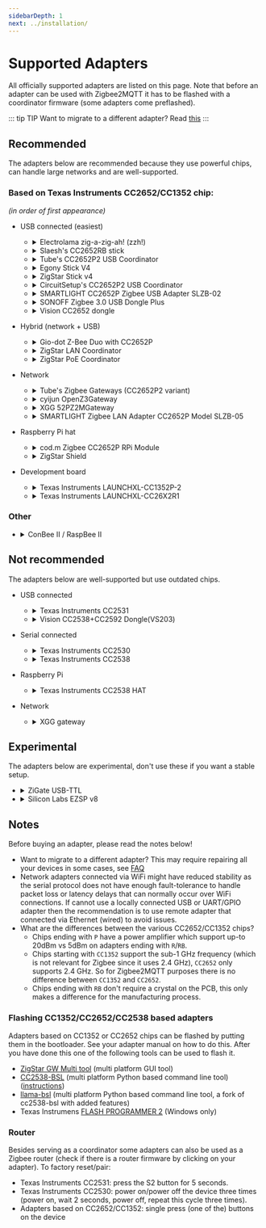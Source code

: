 ```yaml
---
sidebarDepth: 1
next: ../installation/
---
```


# Supported Adapters

All officially supported adapters are listed on this page. Note that before an adapter can be used with Zigbee2MQTT it has to be flashed with a coordinator firmware (some adapters come preflashed).

::: tip TIP
Want to migrate to a different adapter? Read [this](../faq/README.md#how-do-i-migrate-from-one-adapter-to-another)
:::

## Recommended
The adapters below are recommended because they use powerful chips, can handle large networks and are well-supported.

### Based on Texas Instruments CC2652/CC1352 chip:
_(in order of first appearance)_

* USB connected (easiest)
  * <details>
    <summary>Electrolama zig-a-zig-ah! (zzh!)</summary>
      
    USB connected adapter with external antenna based on CC2652R chip  
    * [Coordinator firmware](https://github.com/Koenkk/Z-Stack-firmware/raw/master/coordinator/Z-Stack_3.x.0/bin/CC2652R_coordinator_20211217.zip)  
    * [Router firmware](https://github.com/Koenkk/Z-Stack-firmware/raw/master/router/Z-Stack_3.x.0/bin/CC2652R_router_20220125.zip)  
    * [Flashing instructions](https://electrolama.com/radio-docs/#step-3-flash-the-firmware-on-your-stick) or see "Flashing CC1352/CC2652/CC2538 based adapters" below
    * [Buy](https://shop.electrolama.com/collections/usb-rf-sticks/products/zzh-multiprotocol-rf-stick)
  
    ![](../../images/zzh.jpg)
    </details>  

  * <details>
    <summary>Slaesh's CC2652RB stick</summary>
  
    USB connected adapter with external antenna based on CC2652RB chip  
    * [Coordinator firmware](https://github.com/Koenkk/Z-Stack-firmware/raw/master/coordinator/Z-Stack_3.x.0/bin/CC2652RB_coordinator_20211217.zip)  
    * [Router firmware](https://github.com/Koenkk/Z-Stack-firmware/raw/master/router/Z-Stack_3.x.0/bin/CC2652RB_router_20220125.zip)  
    * [Flashing instructions](https://slae.sh/projects/cc2652/#flashing) or see "Flashing CC1352/CC2652/CC2538 based adapters" below
    * [Buy](https://slae.sh/projects/cc2652/)
  
    ![](../../images/slaeshs_cc2652rb_stick.jpg)
    </details>

  * <details>
    <summary>Tube's CC2652P2 USB Coordinator</summary>
  
    Open source hardware CC2652P based USB connected adapter with external antenna and USB extension cable  
    * [Coordinator firmware](https://github.com/Koenkk/Z-Stack-firmware/raw/master/coordinator/Z-Stack_3.x.0/bin/CC1352P2_CC2652P_launchpad_coordinator_20211217.zip)  
    * [Router firmware](https://github.com/Koenkk/Z-Stack-firmware/raw/master/router/Z-Stack_3.x.0/bin/CC1352P2_CC2652P_launchpad_router_20220125.zip)  
    * [Flashing instructions](https://github.com/tube0013/tube_gateways) or see "Flashing CC1352/CC2652/CC2538 based adapters" below
    * [Buy](https://www.tubeszb.com/)
  
    ![](../../images/Tubes_USB_Coordinator_CC2652P2_variant.png)
    </details>
  
  * <details>
    <summary>Egony Stick V4</summary>
  
    Powerful CC2652P Zigbee USB dongle and Raspberry Pi GPIO module. Available in Ebyte (left picture) and RFSTAR (right picture) version.  
    * Coordinator firmware: [Ebyte](https://github.com/Koenkk/Z-Stack-firmware/raw/master/coordinator/Z-Stack_3.x.0/bin/CC1352P2_CC2652P_other_coordinator_20211217.zip) [RFSTAR](https://github.com/Koenkk/Z-Stack-firmware/raw/master/coordinator/Z-Stack_3.x.0/bin/CC1352P2_CC2652P_launchpad_coordinator_20211217.zip)  
    * Router firmware: [Ebyte](https://github.com/Koenkk/Z-Stack-firmware/raw/master/router/Z-Stack_3.x.0/bin/CC1352P2_CC2652P_other_router_20220125.zip) [RFSTAR](https://github.com/Koenkk/Z-Stack-firmware/raw/master/router/Z-Stack_3.x.0/bin/CC1352P2_CC2652P_launchpad_router_20220125.zip)  
    * [Flashing instructions](https://github.com/egony/cc2652p_E72-2G4M20S1E/wiki/Flashing-EN) or see "Flashing CC1352/CC2652/CC2538 based adapters" below
    * Description: [Ebyte](https://github.com/egony/cc2652p_E72-2G4M20S1E/wiki/Home-EN) [RFSTAR](https://github.com/egony/cc2652p_cc1352p_RF-STAR/wiki/Home-EN)  
    * [Contact](http://t.me/Egony)
  
    ![](../../images/Egony_v4_E72.jpg) ![](../../images/Egony_v4_RFS.jpg)
    </details>

  * <details>
    <summary>ZigStar Stick v4</summary>
  
    Powerfull Open source dongle with external antenna based on CC2652P  
    * [Coordinator firmware](https://github.com/Koenkk/Z-Stack-firmware/raw/master/coordinator/Z-Stack_3.x.0/bin/CC1352P2_CC2652P_launchpad_coordinator_20211217.zip)  
    * [Router firmware](https://github.com/Koenkk/Z-Stack-firmware/raw/master/router/Z-Stack_3.x.0/bin/CC1352P2_CC2652P_launchpad_router_20220125.zip)  
    * [Description](https://zig-star.com/projects/zigbee-stick-v4/)  
    * [Flashing instructions](https://zig-star.com/radio-docs/flash-cc-bsl/) or see "Flashing CC1352/CC2652/CC2538 based adapters" below
    * [Buy](https://zig-star.com)
  
    ![](../../images/ZigStar-USB.png)
    </details>

  * <details>
    <summary>CircuitSetup's CC2652P2 USB Coordinator</summary>
  
    CC2652P based USB connected adapter pre-programmed with Z-Stack  
    * [Coordinator firmware](https://github.com/Koenkk/Z-Stack-firmware/raw/master/coordinator/Z-Stack_3.x.0/bin/CC1352P2_CC2652P_launchpad_coordinator_20211217.zip)  
    * [Router firmware](https://github.com/Koenkk/Z-Stack-firmware/raw/master/router/Z-Stack_3.x.0/bin/CC1352P2_CC2652P_launchpad_router_20220125.zip)  
    * [Flashing instructions](https://circuitsetup.us/product/usb-zigbee-stick-z-stack-coordinator/) or see "Flashing CC1352/CC2652/CC2538 based adapters" below
    * [Buy](https://circuitsetup.us/product/usb-zigbee-stick-z-stack-coordinator/)
  
    ![](../../images/circset_cc2652.jpg)
    </details>

  * <details>
    <summary>SMARTLIGHT CC2652P Zigbee USB Adapter SLZB-02</summary>
  
    CC2652P factory-made Zigbee USB coordinator with external 6dB antenna and worldwide delivery  
    * [Coordinator firmware](https://github.com/Koenkk/Z-Stack-firmware/raw/master/coordinator/Z-Stack_3.x.0/bin/CC1352P2_CC2652P_other_coordinator_20211217.zip)  
    * [Router firmware](https://github.com/Koenkk/Z-Stack-firmware/raw/master/router/Z-Stack_3.x.0/bin/CC1352P2_CC2652P_other_router_20220125.zip)  
    * [Description](https://smartlight.me/smart-home-devices/zigbee-devices/zigbee-coordinator-v4-cc2652p)  
    * [Flashing instructions](https://smartlight.me/flashing_slzb-02) or see "Flashing CC1352/CC2652/CC2538 based adapters" below
    * Buy: [eBay](https://www.ebay.com/itm/164928826521) [Aliexpress](https://www.aliexpress.com/item/1005002684189079.html) [Official store](https://smartlight.me/smart-home-devices/zigbee-devices/zigbee-coordinator-v4-cc2652p) [Telegram](https://t.me/smartlightme)
  
    ![](../../images/CC2652P_smartlight_zigbee_coordinator.png)
    </details>

  * <details>
    <summary>SONOFF Zigbee 3.0 USB Dongle Plus</summary>
  
    CC2652P based USB connected adapter pre-programmed and with enclosure  
    * [Coordinator firmware](https://github.com/Koenkk/Z-Stack-firmware/raw/master/coordinator/Z-Stack_3.x.0/bin/CC1352P2_CC2652P_launchpad_coordinator_20220219.zip)  
    * [Router firmware](https://github.com/Koenkk/Z-Stack-firmware/raw/master/router/Z-Stack_3.x.0/bin/CC1352P2_CC2652P_launchpad_router_20220125.zip)  
    * [Flashing instructions](https://sonoff.tech/wp-content/uploads/2021/09/Zigbee-3.0-USB-dongle-plus-firmware-flashing-1-1.docx) or see "Flashing CC1352/CC2652/CC2538 based adapters" below  
    * [Buy](https://itead.cc/product/sonoff-zigbee-3-0-usb-dongle-plus/)
  
    ![](../../images/sonoff_plus_dongle.png)
    </details>

  * <details>
    <summary>Vision CC2652 dongle</summary>
  
    Adapter or small development board based on CC2652R (VS201) or CC2652P (VS202)  
    Coordinator firmware: [VS201](https://github.com/Koenkk/Z-Stack-firmware/raw/master/coordinator/Z-Stack_3.x.0/bin/CC2652R_coordinator_20211217.zip) [VS202](https://github.com/Koenkk/Z-Stack-firmware/raw/master/coordinator/Z-Stack_3.x.0/bin/CC1352P2_CC2652P_launchpad_coordinator_20211217.zip)  
    Router firmware: [VS201](https://github.com/Koenkk/Z-Stack-firmware/raw/master/router/Z-Stack_3.x.0/bin/CC2652R_router_20220125.zip) [VS202](https://github.com/Koenkk/Z-Stack-firmware/raw/master/router/Z-Stack_3.x.0/bin/CC1352P2_CC2652P_launchpad_router_20220125.zip)  
    * [Flashing instructions](https://www.aliexpress.com/item/1005002823262979.html?spm=a2g0o.productlist.0.0.1a1640b82yeViq&algo_pvid=e01b1872-ca85-4814-971f-ce9b058855b8&algo_exp_id=e01b1872-ca85-4814-971f-ce9b058855b8-0&pdp_ext_f=%7B%22sku_id%22%3A%2212000022351543786%22%7D) or see "Flashing CC1352/CC2652/CC2538 based adapters" below
    * Buy: [VS201](https://www.aliexpress.com/item/1005002823262979.html?spm=a2g0o.productlist.0.0.1a1640b82yeViq&algo_pvid=e01b1872-ca85-4814-971f-ce9b058855b8&algo_exp_id=e01b1872-ca85-4814-971f-ce9b058855b8-0&pdp_ext_f=%7B%22sku_id%22%3A%2212000022351543786%22%7D) [VS202](https://www.aliexpress.com/item/1005003393047763.html?spm=a2g0o.productlist.0.0.5e6f107dvPTg3a&algo_pvid=c932a9d4-2522-4b73-a001-02609564422e&algo_exp_id=c932a9d4-2522-4b73-a001-02609564422e-1&pdp_ext_f=%7B%22sku_id%22%3A%2212000025577120008%22%7D)
  
    ![](../../images/cc26x2r1_dongle.jpg)
    </details>


* Hybrid (network + USB)
  * <details>
    <summary>Gio-dot Z-Bee Duo with CC2652P</summary>
  
    4 in 1 zigbee adapter: USB Stick, WiFi, LAN, PI Zero Hat, with external antenna and 3D printed case. 
    * [Description](https://gio-dot.github.io/Z-Bee-Duo/)  
    * [Coordinator firmware](https://github.com/Koenkk/Z-Stack-firmware/blob/master/coordinator/Z-Stack_3.x.0/bin/CC1352P2_CC2652P_other_coordinator_20211217.zip)  
    * [Router firmware](https://github.com/Koenkk/Z-Stack-firmware/blob/master/router/Z-Stack_3.x.0/bin/CC1352P2_CC2652P_other_router_20220125.zip)  
    * [Flashing instructions](https://gio-dot.github.io/Z-Bee-Duo/Firmware-upgrade) or see "Flashing CC1352/CC2652/CC2538 based adapters" below
    * [Buy](https://www.tindie.com/products/23046/)
  
    ![](../../images/Z-Bee_Duo-ico.jpg)
    </details>

  * <details>
    <summary>ZigStar LAN Coordinator</summary>
  
    Powerfull Open source LAN Coordinator with external antenna on CC2652P  
    * [Coordinator firmware](https://github.com/Koenkk/Z-Stack-firmware/raw/master/coordinator/Z-Stack_3.x.0/bin/CC1352P2_CC2652P_launchpad_coordinator_20211217.zip)  
    * [Router firmware](https://github.com/Koenkk/Z-Stack-firmware/raw/master/router/Z-Stack_3.x.0/bin/CC1352P2_CC2652P_launchpad_router_20220125.zip)  
    * [Description](https://zig-star.com/projects/zigbee-gw-lan/)  
    * [Flashing instructions](https://zig-star.com/radio-docs/flash-cc-bsl/) or see "Flashing CC1352/CC2652/CC2538 based adapters" below
    * [Buy](https://zig-star.com) {Tindie}(https://www.tindie.com/products/zigstar/zigstar-lan-gateway/)
  
    ![](../../images/ZigStar-LAN.png)
    </details>
	
  * <details>
    <summary>ZigStar PoE Coordinator</summary>
  
    Open source PoE af Coordinator with external antenna on CC2652P  
    * [Coordinator firmware](https://github.com/Koenkk/Z-Stack-firmware/raw/master/coordinator/Z-Stack_3.x.0/bin/CC1352P2_CC2652P_launchpad_coordinator_20211217.zip)  
    * [Router firmware](https://github.com/Koenkk/Z-Stack-firmware/raw/master/router/Z-Stack_3.x.0/bin/CC1352P2_CC2652P_launchpad_router_20220125.zip)  
    * [Description](https://zig-star.com/projects/zigstar-lilyzig/)  
    * [Flashing instructions](https://zig-star.com/radio-docs/zigstar-multi-tool/) or see "Flashing CC1352/CC2652/CC2538 based adapters" below
    * [Buy](https://zig-star.com) [Tindie](https://www.tindie.com/products/zigstar/zigstar-lilyzig-poe/) 
  
    ![](../../images/ZigStar-PoE.png)
    </details>

* Network
  * <details>
    <summary>Tube's Zigbee Gateways (CC2652P2 variant)</summary>
  
    Open source hardware CC2652P and ESP32 based Zigbee to Ethernet Coordinator (left picture), POE variant is also available (right picture)  
    * [Coordinator firmware](https://github.com/Koenkk/Z-Stack-firmware/raw/master/coordinator/Z-Stack_3.x.0/bin/CC1352P2_CC2652P_launchpad_coordinator_20211217.zip)  
    * [Router firmware](https://github.com/Koenkk/Z-Stack-firmware/raw/master/router/Z-Stack_3.x.0/bin/CC1352P2_CC2652P_launchpad_router_20220125.zip)  
    * [Flashing instructions](https://github.com/tube0013/tube_gateways) or see "Flashing CC1352/CC2652/CC2538 based adapters" below
    * [Buy](https://www.tubeszb.com/)
  
    ![](../../images/Tubes_Zigbee_Gateways_CC2652P2_variant.jpeg) ![](../../images/Tubes_Zigbee_PoE_Coordinator_CC2652P2_variant.jpeg)
    </details>

  * <details>
    <summary>cyijun OpenZ3Gateway</summary>
  
    An open source Zstack3 gateway powered by ESP8266 and CC2652P modules. One costs less than 60 CNY in China.  
    * [Coordinator firmware](https://github.com/Koenkk/Z-Stack-firmware/raw/master/coordinator/Z-Stack_3.x.0/bin/CC1352P2_CC2652P_launchpad_coordinator_20211217.zip)  
    * [Router firmware](https://github.com/Koenkk/Z-Stack-firmware/raw/master/router/Z-Stack_3.x.0/bin/CC1352P2_CC2652P_launchpad_router_20220125.zip)
    * Flashing instructions; see "Flashing CC1352/CC2652/CC2538 based adapters" below
    * [Description](https://github.com/cyijun/OpenZ3Gateway)  
    * [Tindie](https://www.tindie.com/products/cyijun/openz3gateway/)  
  
    ![](../../images/openz3gateway.jpg)
    </details>
  * <details>
    <summary>XGG 52PZ2MGateway</summary>
  
    An open source Zstack3 gateway powered by ESP8266 and CC2652P modules. One costs less than 60 CNY in China.  
    * [Coordinator firmware](https://github.com/Koenkk/Z-Stack-firmware/raw/master/coordinator/Z-Stack_3.x.0/bin/CC1352P2_CC2652P_launchpad_coordinator_20211217.zip)  
    * [Router firmware](https://github.com/Koenkk/Z-Stack-firmware/raw/master/router/Z-Stack_3.x.0/bin/CC1352P2_CC2652P_launchpad_router_20220125.zip)  
    * Flashing instructions; see "Flashing CC1352/CC2652/CC2538 based adapters" below
    * [Description](https://z2m.wiki/)  
    * [Buy](https://z2m.wiki/)  
  
    ![](../../images/CC2652P-Z2M.jpg)
    </details>
  * <details>
    <summary>SMARTLIGHT Zigbee LAN Adapter CC2652P Model SLZB-05</summary>
  
    Pre-flashed ready-to-use Zigbee LAN CC2652P Adapter, factory made, metal case, 6dB antenna, worldwide delivery, Zigbee firmware can be manually updated via USB in 5 easy steps, customer/tech support, fast order processing.  
    * [Coordinator firmware](https://github.com/Koenkk/Z-Stack-firmware/raw/master/coordinator/Z-Stack_3.x.0/bin/CC1352P2_CC2652P_other_coordinator_20211217.zip)  
    * [Router firmware](https://github.com/Koenkk/Z-Stack-firmware/raw/master/router/Z-Stack_3.x.0/bin/CC1352P2_CC2652P_other_router_20211217.zip)  
    * [Description](https://smartlight.me/smart-home-devices/zigbee-devices/smlight-zigbee-lan-adapter-slzb-05en)  
    * Flashing instructions; see "Flashing CC1352/CC2652/CC2538 based adapters" below
    * Buy: [eBay](https://www.ebay.com/itm/165178757770) [Official store](https://smartlight.me/smart-home-devices/zigbee-devices/smlight-zigbee-lan-adapter-slzb-05en) [Telegram](https://t.me/smartlightme)

    ![](https://smartlight.me/ebay/images/slzb_05/smartlight-zigbee-lan-slzb-05.jpg)
    </details>

* Raspberry Pi hat
  * <details>
    <summary>cod.m Zigbee CC2652P RPi Module</summary>
  
    Raspberry Pi GPIO module with CC2652P and integrated power amplifier (+20dBm)  
    * [Coordinator firmware](https://github.com/Koenkk/Z-Stack-firmware/raw/master/coordinator/Z-Stack_3.x.0/bin/CC1352P2_CC2652P_launchpad_coordinator_20211217.zip)  
    * [Router firmware](https://github.com/Koenkk/Z-Stack-firmware/raw/master/router/Z-Stack_3.x.0/bin/CC1352P2_CC2652P_launchpad_router_20220125.zip)  
    * [Flashing instructions](https://github.com/codm/cc2652-raspberry-pi-module#firmware) or see "Flashing CC1352/CC2652/CC2538 based adapters" below
    * [Buy](https://shop.codm.de/automation/zigbee/33/zigbee-cc2652p2-raspberry-pi-module)
  
    ![](../../images/codm-cc2652p-rpi.jpg)
    </details>
  * <details>
    <summary>ZigStar Shield</summary>
  
    Powerfull Open source Pi Shield based on CC2652P  
    * [Coordinator firmware](https://github.com/Koenkk/Z-Stack-firmware/raw/master/coordinator/Z-Stack_3.x.0/bin/CC1352P2_CC2652P_launchpad_coordinator_20211217.zip)  
    * [Router firmware](https://github.com/Koenkk/Z-Stack-firmware/raw/master/router/Z-Stack_3.x.0/bin/CC1352P2_CC2652P_launchpad_router_20220125.zip)  
    * [Description](https://zig-star.com/projects/zigbee-shield/)  
    * [Flashing instructions](https://zig-star.com/radio-docs/flash-cc-bsl/) or see "Flashing CC1352/CC2652/CC2538 based adapters" below  
    * [Buy](https://zig-star.com)
  
    ![](../../images/ZigStar-Shield.png)
    </details>

* Development board
  * <details>
    <summary>Texas Instruments LAUNCHXL-CC1352P-2</summary>
  
    USB connected development kit, based on CC1352P chip  
    These devices have two serial devices built in. Make sure you put the right serial device in the [configuration](../configuration/) or use auto detect (completely remove the `serial` section from `configuration.yaml`) if you only have one Texas Instruments CC device connected to your system.  
    An external antenna can be connected which could increase range: [requires resoldering a tiny capacitor (moving C14 to C24)](http://e2e.ti.com/support/wireless-connectivity/zigbee-and-thread/f/158/t/880219?LAUNCHXL-CC26X2R1-Antenna-CC26X2R1)  
  
    * [Coordinator firmware](https://github.com/Koenkk/Z-Stack-firmware/raw/master/coordinator/Z-Stack_3.x.0/bin/CC1352P2_CC2652P_launchpad_coordinator_20211217.zip)  
    * [Router firmware](https://github.com/Koenkk/Z-Stack-firmware/raw/master/router/Z-Stack_3.x.0/bin/CC1352P2_CC2652P_launchpad_router_20220125.zip)  
    * [Flashing instructions](./flashing/flashing_via_uniflash.md) or see "Flashing CC1352/CC2652/CC2538 based adapters" below
    * [Buy](http://www.ti.com/tool/LAUNCHXL-CC1352P)
  
    ![](../../images/cc1352p2.jpg)
    </details>

  * <details>
    <summary>Texas Instruments LAUNCHXL-CC26X2R1</summary>
  
    USB connected development kit, based on CC2652R chip  
    These devices have two serial devices built in. Make sure you put the right serial device in the [configuration](../configuration/) or use auto detect (completely remove the `serial` section from `configuration.yaml`) if you only have one Texas Instruments CC device connected to your system.  
    An external antenna can be connected which could increase range: [requires resoldering a tiny capacitor](https://github.com/Koenkk/zigbee2mqtt/issues/2162#issuecomment-570286663)  
  
    * [Coordinator firmware](https://github.com/Koenkk/Z-Stack-firmware/raw/master/coordinator/Z-Stack_3.x.0/bin/CC2652R_coordinator_20211217.zip)  
    * [Router firmware](https://github.com/Koenkk/Z-Stack-firmware/raw/master/router/Z-Stack_3.x.0/bin/CC2652R_router_20220125.zip)  
    * [Flashing instructions](./flashing/flashing_via_uniflash.md) or see "Flashing CC1352/CC2652/CC2538 based adapters" below
    * [Buy](http://www.ti.com/tool/LAUNCHXL-CC26X2R1)
  
    ![](../../images/cc26x2r1.jpg)
    </details>

### Other
  * <details>
    <summary>ConBee II / RaspBee II</summary>
  
    USB connected adapter    
    If Zigbee2MQTT fails to start, try adding the following to your `configuration.yaml`
    ```yaml
    serial:
      adapter: deconz
    ```
  
    * [Coordinator firmware](https://github.com/dresden-elektronik/deconz-rest-plugin/wiki/Update-deCONZ-manually)  
    * [Flashing](https://github.com/dresden-elektronik/deconz-rest-plugin/wiki/Update-deCONZ-manually)  
    * [Buy](https://phoscon.de/en/conbee2?buy=1#buy)
  
    ![](../../images/conbee.jpg)
    </details>


## Not recommended
The adapters below are well-supported but use outdated chips.

* USB connected
  * <details>
    <summary>Texas Instruments CC2531</summary>
  
    USB connected Zigbee adapter with PCB antenna  
    **Warning 1:** requires additional hardware to flash (CC debugger + download cable)  
    **Warning 2:** might not be powerful enough to handle networks of 20+ devices  
    **Warning 3:** this adapter has bad range  
    * [Coordinator firmware](https://github.com/Koenkk/Z-Stack-firmware/tree/master/coordinator/Z-Stack_Home_1.2/bin)  
    * [Router firmware](https://github.com/Koenkk/Z-Stack-firmware/tree/master/router/Z-Stack_Home_1.2/bin)  
    * [Flashing instructions](./flashing/flashing_the_cc2531.md)  
    * [Buy](https://www.aliexpress.com/wholesale?catId=0&initiative_id=SB_20191108075039&SearchText=cc2531)
  
    ![](../../images/cc2531.jpg)
    </details>

  * <details>
    <summary>Vision CC2538+CC2592 Dongle(VS203)</summary>
  
    Adapter or small development board based on CC2538 and CC2592 chip  
    * [Coordinator firmware](https://github.com/Koenkk/Z-Stack-firmware/tree/master/coordinator/Z-Stack_3.0.x/bin)  
    * [Flashing instructions](https://www.aliexpress.com/item/1005002809329614.html?spm=a2g0o.store_pc_allProduct.8148356.2.4d7f1012TTc3uX)  
    * [Buy](https://www.aliexpress.com/item/1005002809329614.html?spm=a2g0o.store_pc_allProduct.8148356.2.4d7f1012TTc3uX)
  
    ![](../../images/cc2538_cc2592_dongle.jpg)
    </details>


* Serial connected

  * <details>
    <summary>Texas Instruments CC2530</summary>
  
    Serial connected adapter with external antenna optionally with CC2591 or CC2592 RF frontend  
    **Warning 1:** requires additional hardware to flash (CC debugger + download cable)  
    **Warning 2:** might not be powerful enough to handle networks of 20+ devices  
    * [Coordinator firmware](https://github.com/Koenkk/Z-Stack-firmware/tree/master/coordinator/Z-Stack_Home_1.2/bin)  
    * [Router firmware](https://github.com/Koenkk/Z-Stack-firmware/tree/master/router/Z-Stack_Home_1.2/bin)  
    * [Flashing instructions](../../advanced/zigbee/05_create_a_cc2530_router.md#2-flashing-the-cc2530)  
    * [Connecting](./flashing/connecting_cc2530.md)  
    * Buy: [AliExpress](http://www.aliexpress.com/wholesale?catId=0&initiative_id=SB_20181213104041&SearchText=cc2530) [GBAN](http://www.gban.cn/en/product_show.asp?id=43) [Tindie](https://www.tindie.com/products/GiovanniCas/cc2530-cc2592-zigbee-dongle/) [RF ZU USB](https://www.aliexpress.com/item/1005001587860129.html)
  
    ![](../../images/cc2530.jpg)
    </details>
  * <details>
    <summary>Texas Instruments CC2538</summary>
  
    Serial connected adapter with CC2592 RF Amplifier  
    * [Coordinator firmware](https://github.com/Koenkk/Z-Stack-firmware/tree/master/coordinator/Z-Stack_3.0.x/bin)  
    * [Flashing](./flashing/flashing_the_cc2538.md)  
    * Buy: [AliExpress](https://www.aliexpress.com/wholesale?catId=0&initiative_id=SB_20191108075039&SearchText=cc2538) [Tindie](https://www.tindie.com/products/GiovanniCas/cc2538-cc2592-zigbee-dongle-new-zb30/)
  
    ![](../../images/cc2538.jpg)
    </details>

* Raspberry Pi

  * <details>
    <summary>Texas Instruments CC2538 HAT</summary>
  
    Raspberry pinout compatible HAT with CC2538 and optional external antenna  
    * [Coordinator firmware](https://github.com/Koenkk/Z-Stack-firmware/tree/master/coordinator/Z-Stack_3.0.x/bin)  
    * [Flashing](./flashing/flashing_the_cc2538.md)  
    * [Buy](https://www.tindie.com/products/GiovanniCas/zigbee-hat-with-cc2538-for-raspberry/)
  
    ![](../../images/cc2538hat.jpg)
    </details>
  
* Network

  * <details>
    <summary>XGG gateway</summary>
  
    An open source zigbee gateway powered by ESP8266 and CC2538+CC2592PA (XGG 38PZ2MGateway) or CC2530 (XGG 30Z2MGateway)  
    Coordinator firmware: [XGG 38PZ2MGateway](https://github.com/Koenkk/Z-Stack-firmware/tree/master/coordinator/Z-Stack_3.0.x/bin) [XGG 30Z2MGateway](https://github.com/Koenkk/Z-Stack-firmware/tree/master/coordinator/Z-Stack_Home_1.2/bin)  
    * [Contact](https://z2m.wiki/)
  
    ![](../../images/CC2652P-Z2M.jpg)
    </details>


## Experimental
The adapters below are experimental, don't use these if you want a stable setup.

* <details>
  <summary>ZiGate USB-TTL</summary>
  
  USB connected adapter based on NXP JN516x (JN5168/JN5169), 3.1d firmware or later required    
  If Zigbee2MQTT fails to start, try adding the following to your `configuration.yaml`
    ```yaml
    serial:
    adapter: zigate
    ```
  
  * [Coordinator firmware](https://zigate.fr/tag/firmware/)  
  * [Discussion](https://github.com/Koenkk/zigbee-herdsman/issues/242)  
  * [Buy](https://zigate.fr/boutique/?orderby=date_desc)
  
  ![](../../images/zigate_usb_ttl.png)
  </details>

* <details>
  <summary>Silicon Labs EZSP v8</summary>
  
  Initial development started on experimental (pre-alpha stage) support for various adapters based on Silicon Labs EM35X and EFR32MG SoC families with EmberZNet NCP 6.7.8 firmware or later via EZSP version 8 (EmberZNet Serial Protocol) interface. This include all hardware based on SoCs/Modules from Silabs EFR32MG21/MGM210 and EFR32MG12/MGM12 series    
  If Zigbee2MQTT fails to start, try adding the following to your `configuration.yaml`
  ```yaml
  serial:
    adapter: ezsp
  ```
  
  * [Coordinator firmware](https://github.com/Koenkk/zigbee-herdsman/issues/319)  
  * [Discussion](https://github.com/Koenkk/zigbee-herdsman/issues/319)  
  
  ![](../../images/Silicon_Labs_Gecko_EFR32_SoCs.jpg)
  </details>


## Notes
Before buying an adapter, please read the notes below!

- Want to migrate to a different adapter? This may require repairing all your devices in some cases, see [FAQ](../faq/README.md#what-does-and-does-not-require-repairing-of-all-devices)
- Network adapters connected via WiFi might have reduced stability as the serial protocol does not have enough fault-tolerance to handle packet loss or latency delays that can normally occur over WiFi connections. If cannot use a locally connected USB or UART/GPIO adapter then the recommendation is to use remote adapter that connected via Ethernet (wired) to avoid issues.
- What are the differences between the various CC2652/CC1352 chips?
  - Chips ending with `P` have a power amplifier which support up-to 20dBm vs 5dBm on adapters ending with `R`/`RB`.
  - Chips starting with `CC1352` support the sub-1 GHz frequency (which is not relevant for Zigbee since it uses 2.4 GHz), `CC2652` only supports 2.4 GHz. So for Zigbee2MQTT purposes there is no difference between `CC1352` and `CC2652`.
  - Chips ending with `RB` don't require a crystal on the PCB, this only makes a difference for the manufacturing process.

### Flashing CC1352/CC2652/CC2538 based adapters
Adapters based on CC1352 or CC2652 chips can be flashed by putting them in the bootloader. See your adapter manual on how to do this. After you have done this one of the following tools can be used to flash it.
- [ZigStar GW Multi tool](https://github.com/xyzroe/ZigStarGW-MT) (multi platform GUI tool)
- [CC2538-BSL](https://github.com/JelmerT/cc2538-bsl) (multi platform Python based command line tool) ([instructions](./flashing/flashing_via_cc2538-bsl.md))
- [llama-bsl](https://github.com/electrolama/llama-bsl) (multi platform Python based command line tool, a fork of cc2538-bsl with added features)
- Texas Instrumens [FLASH PROGRAMMER 2](https://www.ti.com/tool/FLASH-PROGRAMMER) (Windows only)

### Router
Besides serving as a coordinator some adapters can also be used as a Zigbee router (check if there is a router firmware by clicking on your adapter). To factory reset/pair:
- Texas Instruments CC2531: press the S2 button for 5 seconds.
- Texas Instruments CC2530: power on/power off the device three times (power on, wait 2 seconds, power off, repeat this cycle three times).
- Adapters based on CC2652/CC1352: single press (one of the) buttons on the device
